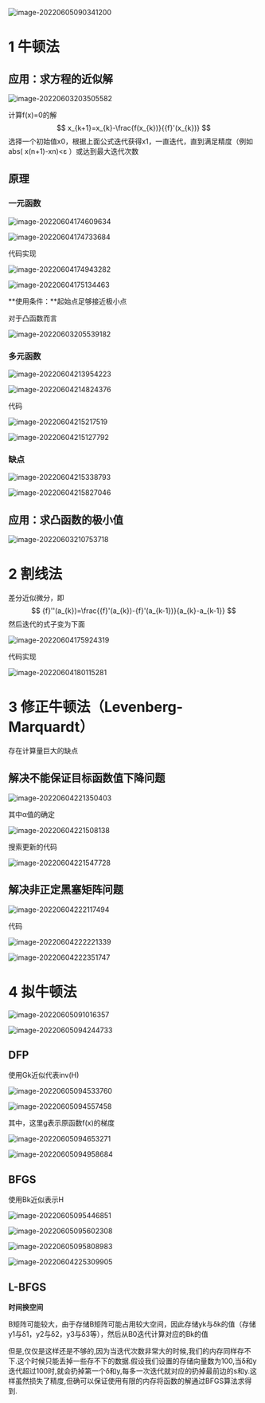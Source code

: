 ![image-20220605090341200](https://raw.githubusercontent.com/liang636600/cloudImg/master/images/image-20220605090341200.png)

# 1 牛顿法

## 应用：求方程的近似解

![image-20220603203505582](https://raw.githubusercontent.com/liang636600/cloudImg/master/images/image-20220603203505582.png)

计算f(x)=0的解
$$
x_{k+1}=x_{k}-\frac{f(x_{k})}{{f}'(x_{k})}
$$
选择一个初始值x0，根据上面公式迭代获得x1，一直迭代，直到满足精度（例如abs( x(n+1)-xn)<ε ）或达到最大迭代次数

## 原理

### 一元函数

![image-20220604174609634](https://raw.githubusercontent.com/liang636600/cloudImg/master/images/image-20220604174609634.png)

![image-20220604174733684](https://raw.githubusercontent.com/liang636600/cloudImg/master/images/image-20220604174733684.png)

代码实现

![image-20220604174943282](https://raw.githubusercontent.com/liang636600/cloudImg/master/images/image-20220604174943282.png)

![image-20220604175134463](https://raw.githubusercontent.com/liang636600/cloudImg/master/images/image-20220604175134463.png)

**使用条件：**起始点足够接近极小点

对于凸函数而言

![image-20220603205539182](https://raw.githubusercontent.com/liang636600/cloudImg/master/images/image-20220603205539182.png)

### 多元函数

![image-20220604213954223](https://raw.githubusercontent.com/liang636600/cloudImg/master/images/image-20220604213954223.png)

![image-20220604214824376](https://raw.githubusercontent.com/liang636600/cloudImg/master/images/image-20220604214824376.png)

代码

![image-20220604215217519](https://raw.githubusercontent.com/liang636600/cloudImg/master/images/image-20220604215217519.png)

![image-20220604215127792](https://raw.githubusercontent.com/liang636600/cloudImg/master/images/image-20220604215127792.png)

### 缺点

![image-20220604215338793](https://raw.githubusercontent.com/liang636600/cloudImg/master/images/image-20220604215338793.png)

![image-20220604215827046](https://raw.githubusercontent.com/liang636600/cloudImg/master/images/image-20220604215827046.png)

## 应用：求凸函数的极小值

![image-20220603210753718](https://raw.githubusercontent.com/liang636600/cloudImg/master/images/image-20220603210753718.png)

# 2 割线法

差分近似微分，即
$$
{f}''(a_{k})=\frac{{f}'(a_{k})-{f}'(a_{k-1})}{a_{k}-a_{k-1}}
$$
然后迭代的式子变为下面

![image-20220604175924319](https://raw.githubusercontent.com/liang636600/cloudImg/master/images/image-20220604175924319.png)

代码实现

![image-20220604180115281](https://raw.githubusercontent.com/liang636600/cloudImg/master/images/image-20220604180115281.png)

# 3 修正牛顿法（Levenberg-Marquardt）

存在计算量巨大的缺点

## 解决不能保证目标函数值下降问题

![image-20220604221350403](https://raw.githubusercontent.com/liang636600/cloudImg/master/images/image-20220604221350403.png)

其中α值的确定

![image-20220604221508138](https://raw.githubusercontent.com/liang636600/cloudImg/master/images/image-20220604221508138.png)

搜索更新的代码



![image-20220604221547728](https://raw.githubusercontent.com/liang636600/cloudImg/master/images/image-20220604221547728.png)

## 解决非正定黑塞矩阵问题

![image-20220604222117494](https://raw.githubusercontent.com/liang636600/cloudImg/master/images/image-20220604222117494.png)

代码

![image-20220604222221339](https://raw.githubusercontent.com/liang636600/cloudImg/master/images/image-20220604222221339.png)

![image-20220604222351747](https://raw.githubusercontent.com/liang636600/cloudImg/master/images/image-20220604222351747.png)

# 4 拟牛顿法

![image-20220605091016357](https://raw.githubusercontent.com/liang636600/cloudImg/master/images/image-20220605091016357.png)

![image-20220605094244733](https://raw.githubusercontent.com/liang636600/cloudImg/master/images/image-20220605094244733.png)

## DFP

使用Gk近似代表inv(H)

![image-20220605094533760](https://raw.githubusercontent.com/liang636600/cloudImg/master/images/image-20220605094533760.png)

![image-20220605094557458](https://raw.githubusercontent.com/liang636600/cloudImg/master/images/image-20220605094557458.png)

其中，这里g表示原函数f(x)的梯度

![image-20220605094653271](https://raw.githubusercontent.com/liang636600/cloudImg/master/images/image-20220605094653271.png)

![image-20220605094958684](https://raw.githubusercontent.com/liang636600/cloudImg/master/images/image-20220605094958684.png)

##  BFGS

使用Bk近似表示H

![image-20220605095446851](https://raw.githubusercontent.com/liang636600/cloudImg/master/images/image-20220605095446851.png)

![image-20220605095602308](https://raw.githubusercontent.com/liang636600/cloudImg/master/images/image-20220605095602308.png)

![image-20220605095808983](https://raw.githubusercontent.com/liang636600/cloudImg/master/images/image-20220605095808983.png)

![image-20220604225309905](https://raw.githubusercontent.com/liang636600/cloudImg/master/images/image-20220604225309905.png)

## L-BFGS

**时间换空间**

B矩阵可能较大，由于存储B矩阵可能占用较大空间，因此存储yk与δk的值（存储y1与δ1，y2与δ2，y3与δ3等），然后从B0迭代计算对应的Bk的值

但是,仅仅是这样还是不够的,因为当迭代次数非常大的时候,我们的内存同样存不下.这个时候只能丢掉一些存不下的数据.假设我们设置的存储向量数为100,当δ和y迭代超过100时,就会扔掉第一个δ和y,每多一次迭代就对应的扔掉最前边的s和y.这样虽然损失了精度,但确可以保证使用有限的内存将函数的解通过BFGS算法求得到.